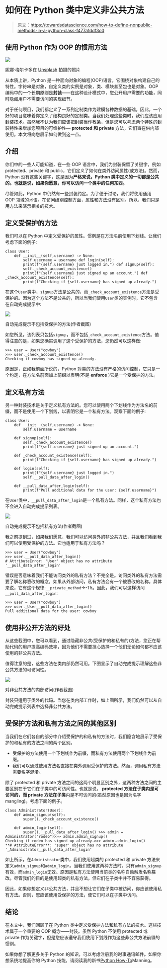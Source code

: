 # 如何在 Python 类中定义非公共方法

> 原文：<https://towardsdatascience.com/how-to-define-nonpublic-methods-in-a-python-class-f477a1ddf3c0>

## 使用 Python 作为 OOP 的惯用方法

![](img/5dbf3238fd98b254b34b44ee4691ce12.png)

妮娜·梅尔卡多在 [Unsplash](https://unsplash.com?utm_source=medium&utm_medium=referral) 拍摄的照片

从本质上讲，Python 是一种面向对象的编程(OOP)语言，它围绕对象构建自己的特性。字符串是对象，自定义类的实例是对象，类、模块甚至包也是对象。OOP 编码中的一个长期原则是**封装**——在这种设计模式中，您公开用户需要的功能，同时隐藏用户不需要访问的实现细节。

对于任何项目，我们都定义了一系列定制类作为建模各种数据的基础。因此，一个好的项目意味着你定义了结构良好的定制类。当我们处理这些类时，我们应该应用封装技术。虽然我不认为我们应该把封装当作教条，但是您可以考虑两个特殊的封装特性来增加您项目的可维护性— **protected** **和** **private** 方法，它们旨在供内部使用。本文将向您展示如何做到这一点。

## 介绍

你们中的一些人可能知道，在一些 OOP 语言中，我们为封装保留了关键字，例如 protected、private 和 public，它们定义了如何在类外访问属性(或方法)。然而，Python 没有这些关键字，这是因为**严格来说，Python 类中定义的一切都是公共的。也就是说，如果你愿意，你可以访问一个类中的任何东西。**

尽管如此，Python 中仍然有一些封装约定。为了便于讨论，我们将使用通用 OOP 领域的术语。在访问级别控制方面，属性和方法没有区别。所以，我们只是用方法来演示相关的技术。

## 定义受保护的方法

我们可以在 Python 中定义受保护的属性。惯例是在方法名前使用下划线。让我们考虑下面的例子:

```
class User:
    def __init__(self,username) -> None:
        self.username = username def login(self):
        print(f"{self.username} just logged in.") def signup(self):
        self._check_account_existence()
        print(f"{self.username} just signed up an account.") def _check_account_existence(self):
        print(f"Checking if {self.username} has signed up already.")
```

在这个`User`类中，`signup`方法是公共的，而`_check_account_existence`方法是受保护的。因为这个方法不是公共的，所以当我们使用`User`类的实例时，它不包含在自动完成提示中:

![](img/01d623af40f12f5d76008a3d48b970e7.png)

自动完成提示不包括受保护的方法(作者截图)

如您所见，该列表只包括`signup`，而不包括`_check_account_existence`方法。值得注意的是，如果您确实调用了这个受保护的方法，您仍然可以这样做:

```
>>> user = User("cowboy")
>>> user._check_account_existence()
Checking if cowboy has signed up already.
```

原因是，正如我前面所说的，Python 对类的方法没有严格的访问控制，它只是一个约定，在方法名前面加上前缀以表明(不是 **enforce** )它是一个受保护的方法。

## 定义私有方法

另一种封装技术是关于定义私有方法的。您可以使用两个下划线作为方法名的前缀，而不是使用一个下划线，以表明它是一个私有方法。观察下面的例子:

```
class User:
    def __init__(self,username) -> None:
        self.username = username

    def signup(self):
        self._check_account_existence()
        print(f"{self.username} just signed up an account.")

    def _check_account_existence(self):
        print(f"Checking if {self.username} has signed up already.")

    def login(self):
        print(f"{self.username} just logged in.")
        self.__pull_data_after_login()

    def __pull_data_after_login(self):
        print(f"Pull additional data for the user: {self.username}")
```

在`User`类中，`__pull_data_after_login`是一个私有方法。同样，这个私有方法也不会进入自动完成提示列表。

![](img/6cfbdb52b9ea699f01b79a518d086c57.png)

自动完成提示不包括私有方法(作者截图)

我之前提到过，如果我们愿意，我们可以访问类外的非公共方法，并且我们看到我们可以使用受保护的方法。它也适用于私有方法吗？

```
>>> user = User("cowboy")
>>> user.__pull_data_after_login()
# AttributeError: 'User' object has no attribute '__pull_data_after_login'
```

错误是否意味着我们不能访问类外的私有方法？不完全是。访问类外的私有方法需要了解名称篡改的概念，如果从外部访问，私有方法会有一个被篡改的名称。具体来说，它有这个规律:`__private_method`->-T5。因此，我们可以这样访问`__pull_data_after_login`:

```
>>> user = User("cowboy")
>>> user._User__pull_data_after_login()
Pull additional data for the user: cowboy
```

## **使用非公开方法的好处**

从这些截图中，您可以看到，通过隐藏非公共(受保护的和私有的)方法，您正在帮助代码的用户提高编码效率，因为他们不需要担心选择一个他们无论如何都不应该使用的非公共方法。

值得注意的是，这些方法在类内部仍然可用。下图显示了自动完成提示理解这些非公共方法的可访问性。

![](img/feef4df9f71cbf72b1bf2ccce96a3f79.png)

对非公共方法的内部访问(作者截图)

封装只适用于类外的代码。当您在类内部工作时，如上图所示，我们仍然可以从自动完成提示列表中选择非公共方法。

## 受保护方法和私有方法之间的其他区别

当我们在它们各自的部分中介绍受保护的和私有的方法时，我们隐含地展示了受保护的和私有的方法之间的两个区别。

*   受保护的方法使用一个下划线作为前缀，而私有方法使用两个下划线作为前缀。
*   我们可以通过使用方法名直接在类外调用受保护的方法。然而，调用私有方法需要名字混淆。

除了 protected 和 private 方法之间的这两个明显区别之外，这两种方法之间的主要区别在于它们在子类中的可访问性。也就是说， **protected 方法在子类内是可访问的，而 private 方法在子类**内是不可访问的(虽然原因也是因为名字 mangling)。考虑下面的例子。

```
class Administrator(User):
    def admin_signup(self):
        super()._check_account_existence()

    def admin_login(self):
        super().__pull_data_after_login() >>> admin = Administrator("rodeo")>>> admin.admin_signup()
Checking if rodeo has signed up already.>>> admin.admin_login()
**# AttributeError**: 'super' object has no attribute '_Administrator__pull_data_after_login'
```

如上所示，在`Administrator`类中，我们使用超类的 protected 和 private 方法来定义`admin_signup`和`admin_login`。当我们使用这两种方法时，只有`admin_signup`有效，而`admin_login`无效。原因是私有方法使用当前类的名称自动触发名称篡改。尽管我们的目的是使用超类的私有方法，但它们在子类中并不容易获得。

因此，如果你想定义非公共方法，并且不想让它们在子类中被访问，你应该使用私有方法。否则，您应该使用受保护的方法，使它们可以在子类中访问。

## 结论

在本文中，我们回顾了在 Python 类中定义受保护方法和私有方法的技术。这些技术属于一个重要的 OOP 概念——封装。虽然 Python 不使用 protected 或 private 作为关键字，但是您应该遵守我们使用下划线作为这些非公共方法前缀的惯例。

如果你想了解更多关于 Python 的知识，可以考虑注册我的时事通讯邮件。如果你想系统地提高你的 Python 技能，请阅读我的新书[Python How-To](https://www.manning.com/books/python-how-to)Manning。